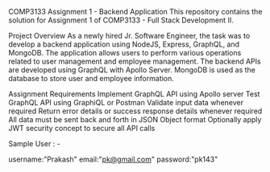 COMP3133 Assignment 1 - Backend Application
This repository contains the solution for Assignment 1 of COMP3133 - Full Stack Development II.

Project Overview
As a newly hired Jr. Software Engineer, the task was to develop a backend application using NodeJS, Express, GraphQL, and MongoDB. The application allows users to perform various operations related to user management and employee management. The backend APIs are developed using GraphQL with Apollo Server. MongoDB is used as the database to store user and employee information.

Assignment Requirements
Implement GraphQL API using Apollo server
Test GraphQL API using GraphiQL or Postman
Validate input data whenever required
Return error details or success response details whenever required
All data must be sent back and forth in JSON Object format
Optionally apply JWT security concept to secure all API calls

Sample User : -

username:"Prakash"
email:"pk@gmail.com"
password:"pk143"
